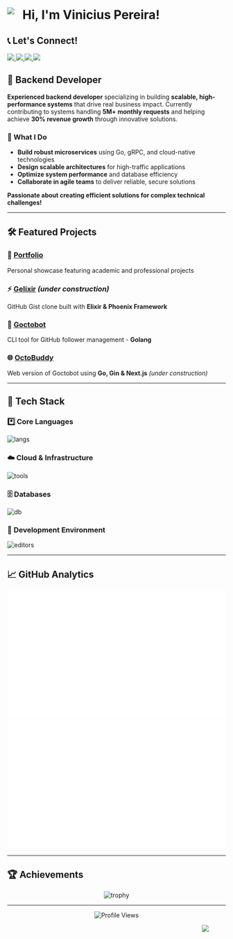 # Hi, I'm Vinicius Pereira! <a href="#"><img align='left' src='../../../stuff/blob/main/shakehand.gif' width='35'></a>

## 📞 Let's Connect!

<div align="left" style="display:inline_block"> 
  <a href="https://www.linkedin.com/in/vfreitass/" target="_blank">
    <img src="https://img.shields.io/badge/LinkedIn-0077B5?style=for-the-badge&logo=linkedin&logoColor=white" target="_blank">
  </a> 
  <a href="mailto:niviciusdev@gmail.com">
    <img src="https://img.shields.io/badge/Gmail-D14836?style=for-the-badge&logo=gmail&logoColor=white" target="_blank">
  </a>
  <a href="https://instagram.com/niviciusdev" target="_blank">
    <img src="https://img.shields.io/badge/-Instagram-%23E4405F?style=for-the-badge&logo=instagram&logoColor=white" target="_blank">
  </a>
  <a href="https://discord.gg/vde-frei#1622" target="_blank">
    <img src="https://img.shields.io/badge/Discord-7289DA?style=for-the-badge&logo=discord&logoColor=white" target="_blank">
  </a>
</div>

## 🚀 Backend Developer

**Experienced backend developer** specializing in building **scalable, high-performance systems** that drive real business impact. Currently contributing to systems handling **5M+ monthly requests** and helping achieve **30% revenue growth** through innovative solutions.

### 🎯 What I Do
- **Build robust microservices** using Go, gRPC, and cloud-native technologies
- **Design scalable architectures** for high-traffic applications 
- **Optimize system performance** and database efficiency
- **Collaborate in agile teams** to deliver reliable, secure solutions

**Passionate about creating efficient solutions for complex technical challenges!**

---

## 🛠️ Featured Projects

### 🌟 [**Portfolio**](https://0bvim.github.io/portfolio) 
Personal showcase featuring academic and professional projects

### ⚡ [**Gelixir**](https://github.com/0bvim/gelixir) *(under construction)*
GitHub Gist clone built with **Elixir & Phoenix Framework**

### 🤖 [**Goctobot**](https://github.com/0bvim/goctobot) 
CLI tool for GitHub follower management - **Golang**

### 🌐 [**OctoBuddy**](https://github.com/0bvim/octoBuddy)
Web version of Goctobot using **Go, Gin & Next.js** *(under construction)*

---

## 🔧 Tech Stack

### *️⃣ **Core Languages**
![langs](https://skillicons.dev/icons?i=go,c,cpp,elixir,python,&perline=6)

### ☁️ **Cloud & Infrastructure** 
![tools](https://skillicons.dev/icons?i=gcp,docker,git,github,bash,linux&perline=7)

### 🗄️ **Databases**
![db](https://skillicons.dev/icons?i=postgres,mongodb,mysql,sqlite,redis&perline=5)

### 📝 **Development Environment**
![editors](https://skillicons.dev/icons?i=neovim,vim,vscode,clion,pycharm,sublime&perline=5)

---

## 📈 GitHub Analytics

<div align="center">
  
[![status](https://raw.githubusercontent.com/0bvim/github-stats-transparent/output/generated/overview.svg)](#)
[![languages](https://raw.githubusercontent.com/0bvim/github-stats-transparent/output/generated/languages.svg)](#)

</div>

---

## 🏆 Achievements

<div align="center">
  
![trophy](https://github-profile-trophy.vercel.app/?username=0bvim&theme=darkhub&rank=-C&column=-1&no-bg=true&no-frame=true)

</div>

---

<div align="center">
  
![Profile Views](https://komarev.com/ghpvc/?username=vinicius-f-pereira&color=blue&style=for-the-badge)

</div>

<a href="#"><img align='right' src='https://github.githubassets.com/assets/mona-loading-dark-7701a7b97370.gif' width='55'></a>
